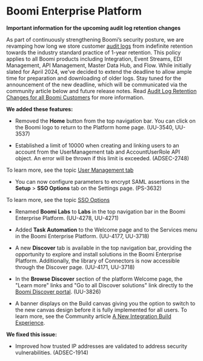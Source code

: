 #  Boomi Enterprise Platform

<head>
  <meta name="guidename" content="Release Notes"/>
  <meta name="context" content="GUID-159fb0fe-3c12-445d-bde3-1743cc7b4de8"/>
</head>

**Important information for the upcoming audit log retention changes**

As part of continuously strengthening Boomi’s security posture, we are revamping how long we store customer [audit logs](https://developer.boomi.com/api/platformapi#tag/AuditLog) from indefinite retention towards the industry standard practice of 1-year retention. This policy applies to all Boomi products including Integration, Event Streams, EDI Management, API Management, Master Data Hub, and Flow. While initially slated for April 2024, we've decided to extend the deadline to allow ample time for preparation and downloading of older logs. Stay tuned for the announcement of the new deadline, which will be communicated via the community article below and future release notes. Read [Audit Log Retention Changes for all Boomi Customers](https://community.boomi.com/s/article/Audit-Log-Retention-Changes-for-all-Boomi-Customers) for more information. 

**We added these features:**

- Removed the **Home** button from the top navigation bar. You can click on the Boomi logo to return to the Platform home page. (UU-3540, UU-3537)

- Established a limit of 10000 when creating and linking users to an account from the UserManagement tab and AccountUserRole API object. An error will be thrown if this limit is exceeded.  (ADSEC-2748)

To learn more, see the topic [User Management tab](../../Platform/r-atm-User_management_baf961e2-b480-4fca-a3f5-8262aed6c031.md)

- You can now configure parameters to encrypt SAML assertions in the **Setup** > **SSO Options** tab on the Settings page. (PS-3632)

To learn more, see the topic [SSO Options](../../Platform/r-atm-SSO_Options_Tab_57874809-d2f0-47d7-810c-a5786180ccd6.md)

- Renamed **Boomi Labs** to **Labs** in the top navigation bar in the Boomi Enterprise Platform. (UU-4278, UU-4271)

- Added **Task Automation** to the Welcome page and to the Services menu in the Boomi Enterprise Platform. (UU-4177, UU-3718)

- A new **Discover** tab is available in the top navigation bar, providing the opportunity to explore and install solutions in the Boomi Enterprise Platform. Additionally, the library of Connectors is now accessible through the Discover page. (UU-4171, UU-3718)

- In the **Browse Discover** section of the platform Welcome page, the "Learn more" links and "Go to all Discover solutions" link directly to the [Boomi Discover portal](https://discover.boomi.com/browse-solutions). (UU-3826)

- A banner displays on the Build canvas giving you the option to switch to the new canvas design before it is fully implemented for all users. To learn more, see the Community article [A New Integration Build Experience](https://community.boomi.com/s/article/A-New-Integration-Build-Experience).

**We fixed this issue:**

- Improved how trusted IP addresses are validated to address security vulnerabilities. (ADSEC-1914)
